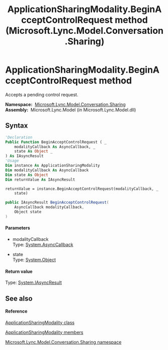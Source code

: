 ﻿---
title: ApplicationSharingModality.BeginAcceptControlRequest method  (Microsoft.Lync.Model.Conversation.Sharing)
TOCTitle: 'BeginAcceptControlRequest method '
ms:assetid: M:Microsoft.Lync.Model.Conversation.Sharing.ApplicationSharingModality.BeginAcceptControlRequest(System.AsyncCallback,System.Object)_DI_3_UC_OCS14MrefLyncWPF
ms:mtpsurl: https://msdn.microsoft.com/en-us/library/microsoft.lync.model.conversation.sharing.applicationsharingmodality.beginacceptcontrolrequest(v=office.15)
ms:contentKeyID: 48594462
ms.date: 07/28/2014
mtps_version: v=office.15
f1_keywords:
- Microsoft.Lync.Model.Conversation.Sharing.ApplicationSharingModality.BeginAcceptControlRequest
dev_langs:
- CSharp
- JScript
- VB
- other
---

# ApplicationSharingModality.BeginAcceptControlRequest method

Accepts a pending control request.

**Namespace:**  [Microsoft.Lync.Model.Conversation.Sharing](microsoft-lync-model-conversation-sharing-namespace_2.md)  
**Assembly:**  Microsoft.Lync.Model (in Microsoft.Lync.Model.dll)

## Syntax

``` vb
'Declaration
Public Function BeginAcceptControlRequest ( _
    modalityCallback As AsyncCallback, _
    state As Object _
) As IAsyncResult
'Usage
Dim instance As ApplicationSharingModality
Dim modalityCallback As AsyncCallback
Dim state As Object
Dim returnValue As IAsyncResult

returnValue = instance.BeginAcceptControlRequest(modalityCallback, _
    state)
```

``` csharp
public IAsyncResult BeginAcceptControlRequest(
    AsyncCallback modalityCallback,
    Object state
)
```

#### Parameters

  - modalityCallback  
    Type: [System.AsyncCallback](http://msdn2.microsoft.com/en-us/library/ckbe7yh5)  

<!-- end list -->

  - state  
    Type: [System.Object](http://msdn2.microsoft.com/en-us/library/e5kfa45b)  

#### Return value

Type: [System.IAsyncResult](http://msdn2.microsoft.com/en-us/library/ft8a6455)  

## See also

#### Reference

[ApplicationSharingModality class](applicationsharingmodality-class-microsoft-lync-model-conversation-sharing_2.md)

[ApplicationSharingModality members](applicationsharingmodality-members-microsoft-lync-model-conversation-sharing_2.md)

[Microsoft.Lync.Model.Conversation.Sharing namespace](microsoft-lync-model-conversation-sharing-namespace_2.md)

